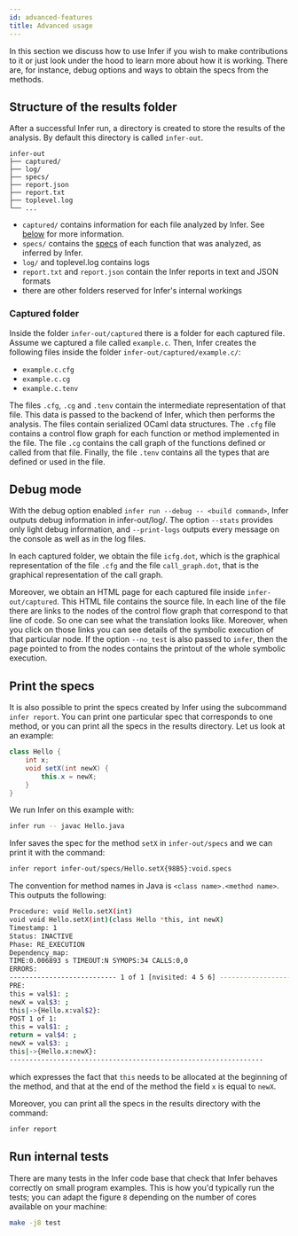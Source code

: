 ```yaml
---
id: advanced-features
title: Advanced usage
---
```


In this section we discuss how to use Infer if you wish to make contributions to
it or just look under the hood to learn more about how it is working. There are,
for instance, debug options and ways to obtain the specs from the methods.

## Structure of the results folder

After a successful Infer run, a directory is created to store the results of the
analysis. By default this directory is called `infer-out`.

```
infer-out
├── captured/
├── log/
├── specs/
├── report.json
├── report.txt
├── toplevel.log
└── ...
```

- `captured/` contains information for each file analyzed by Infer. See
  [below](advanced-features#captured-folder) for more information.
- `specs/` contains the [specs](advanced-features#print-the-specs) of
  each function that was analyzed, as inferred by Infer.
- `log/` and toplevel.log contains logs
- `report.txt` and `report.json` contain the Infer reports in text and JSON
  formats
- there are other folders reserved for Infer's internal workings

### Captured folder

Inside the folder `infer-out/captured` there is a folder for each captured file.
Assume we captured a file called `example.c`. Then, Infer creates the following
files inside the folder `infer-out/captured/example.c/`:

- `example.c.cfg`
- `example.c.cg`
- `example.c.tenv`

The files `.cfg`, `.cg` and `.tenv` contain the intermediate representation of
that file. This data is passed to the backend of Infer, which then performs the
analysis. The files contain serialized OCaml data structures. The `.cfg` file
contains a control flow graph for each function or method implemented in the
file. The file `.cg` contains the call graph of the functions defined or called
from that file. Finally, the file `.tenv` contains all the types that are
defined or used in the file.

## Debug mode

With the debug option enabled `infer run --debug -- <build command>`, Infer
outputs debug information in infer-out/log/. The option `--stats` provides only
light debug information, and `--print-logs` outputs every message on the console
as well as in the log files.

In each captured folder, we obtain the file `icfg.dot`, which is the graphical
representation of the file `.cfg` and the file `call_graph.dot`, that is the
graphical representation of the call graph.

Moreover, we obtain an HTML page for each captured file inside
`infer-out/captured`. This HTML file contains the source file. In each line of
the file there are links to the nodes of the control flow graph that correspond
to that line of code. So one can see what the translation looks like. Moreover,
when you click on those links you can see details of the symbolic execution of
that particular node. If the option `--no_test` is also passed to `infer`, then
the page pointed to from the nodes contains the printout of the whole symbolic
execution.

## Print the specs

It is also possible to print the specs created by Infer using the subcommand
`infer report`. You can print one particular spec that corresponds to one
method, or you can print all the specs in the results directory. Let us look at
an example:

```java
class Hello {
    int x;
    void setX(int newX) {
	    this.x = newX;
    }
}
```

We run Infer on this example with:

```bash
infer run -- javac Hello.java
```

Infer saves the spec for the method `setX` in `infer-out/specs` and we can print
it with the command:

```bash
infer report infer-out/specs/Hello.setX{98B5}:void.specs
```

The convention for method names in Java is `<class name>.<method name>`. This
outputs the following:

```bash
Procedure: void Hello.setX(int)
void void Hello.setX(int)(class Hello *this, int newX)
Timestamp: 1
Status: INACTIVE
Phase: RE_EXECUTION
Dependency_map:
TIME:0.006893 s TIMEOUT:N SYMOPS:34 CALLS:0,0
ERRORS:
--------------------------- 1 of 1 [nvisited: 4 5 6] ---------------------------
PRE:
this = val$1: ;
newX = val$3: ;
this|->{Hello.x:val$2}:
POST 1 of 1:
this = val$1: ;
return = val$4: ;
newX = val$3: ;
this|->{Hello.x:newX}:
----------------------------------------------------------------
```

which expresses the fact that `this` needs to be allocated at the beginning of
the method, and that at the end of the method the field `x` is equal to `newX`.

Moreover, you can print all the specs in the results directory with the command:

```bash
infer report
```

## Run internal tests

There are many tests in the Infer code base that check that Infer behaves
correctly on small program examples. This is how you'd typically run the tests;
you can adapt the figure `8` depending on the number of cores available on your
machine:

```bash
make -j8 test
```
